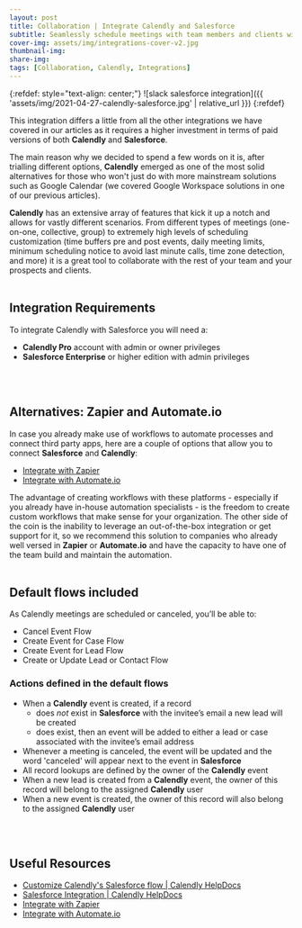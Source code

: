 ```yaml
---
layout: post
title: Collaboration | Integrate Calendly and Salesforce
subtitle: Seamlessly schedule meetings with team members and clients with this powerful integration 
cover-img: assets/img/integrations-cover-v2.jpg
thumbnail-img: 
share-img: 
tags: [Collaboration, Calendly, Integrations]
---
```


{:refdef: style="text-align: center;"}
![slack salesforce integration]({{ 'assets/img/2021-04-27-calendly-salesforce.jpg' | relative_url }})
{:refdef}

This integration differs a little from all the other integrations we have covered in our articles as it requires a higher investment in terms of paid versions of both **Calendly** and **Salesforce**.

The main reason why we decided to spend a few words on it is, after trialling different options, **Calendly** emerged as one of the most solid alternatives for those who won't just do with more mainstream solutions such as Google Calendar (we covered Google Workspace solutions in one of our previous articles).

**Calendly** has an extensive array of features that kick it up a notch and allows for vastly different scenarios. From different types of meetings (one-on-one, collective, group) to extremely high levels of scheduling customization (time buffers pre and post events, daily meeting limits, minimum scheduling notice to avoid last minute calls, time zone detection, and more) it is a great tool to collaborate with the rest of your team and your prospects and clients.
<br/>
<br/>

## Integration Requirements
To integrate Calendly with Salesforce you will need a:
* **Calendly Pro** account with admin or owner privileges
* **Salesforce Enterprise** or higher edition with admin privileges
<br/>
<br/>

## Alternatives: Zapier and Automate.io
In case you already make use of workflows to automate processes and connect third party apps, here are a couple of options that allow you to connect **Salesforce** and **Calendly**:
* [Integrate with Zapier](https://zapier.com/apps/calendly/integrations/salesforce)
* [Integrate with Automate.io](https://automate.io/integration/calendly/salesforce)

The advantage of creating workflows with these platforms - especially if you already have in-house automation specialists - is the freedom to create custom workflows that make sense for your organization. The other side of the coin is the inability to leverage an out-of-the-box integration or get support for it, so we recommend this solution to companies who already well versed in **Zapier** or **Automate.io** and have the capacity to have one of the team build and maintain the automation.
<br/>
<br/>

## Default flows included
As Calendly meetings are scheduled or canceled, you’ll be able to:
* Cancel Event Flow
* Create Event for Case Flow
* Create Event for Lead Flow
* Create or Update Lead or Contact Flow

### Actions defined in the default flows
* When a **Calendly** event is created, if a record
  * does *not* exist in **Salesforce** with the invitee’s email  a new lead will be created  
  * does exist, then an event will be added to either a lead or case associated with the invitee’s email address
* Whenever a meeting is canceled, the event will be updated and the word 'canceled' will appear next to the event in **Salesforce**
* All record lookups are defined by the owner of the **Calendly** event
* When a new lead is created from a **Calendly** event, the owner of this record will belong to the assigned **Calendly** user
* When a new event is created, the owner of this record will also belong to the assigned **Calendly** user
<br/>
<br/>

## Useful Resources
* [Customize Calendly's Salesforce flow | Calendly HelpDocs](https://help.calendly.com/hc/en-us/articles/360035487554-Customize-Calendly-s-Salesforce-flow)
* [Salesforce Integration | Calendly HelpDocs](https://help.calendly.com/hc/en-us/articles/223195548-Salesforce)
* [Integrate with Zapier](https://zapier.com/apps/calendly/integrations/salesforce)
* [Integrate with Automate.io](https://automate.io/integration/calendly/salesforce)
<br/>
<br/>
